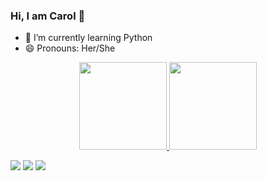 ### Hi, I am Carol 👋

- 🌱 I’m currently learning Python
- 😄 Pronouns: Her/She


<div align="center">
  <a href="https://github.com/anghinonic">
  <img height="140em" src="https://github-readme-stats.vercel.app/api?username=anghinonic&show_icons=true&theme=dark&include_all_commits=true&count_private=true"/>
  <img height="140em" src="https://github-readme-stats.vercel.app/api/top-langs/?username=anghinonic&layout=compact&langs_count=7&theme=dark"/>
</div>



<div> 
  
 <a href="https://discord.com/anghinonic#8347"><img src="https://img.shields.io/badge/Discord-7289DA?style=for-the-badge&logo=discord&logoColor=white" target="_blank"></a> 
  <a href = "mailto:anghinonic@gmail.com"><img src="https://img.shields.io/badge/-Gmail-%23333?style=for-the-badge&logo=gmail&logoColor=white" target="_blank"></a>
  <a href="https://www.linkedin.com/in/carolina-anghinoni-1485a329/" target="_blank"><img src="https://img.shields.io/badge/-LinkedIn-%230077B5?style=for-the-badge&logo=linkedin&logoColor=white" target="_blank"></a> 
  
  <div>
